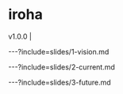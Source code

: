 # iroha
v1.0.0 |

---?include=slides/1-vision.md

---?include=slides/2-current.md

---?include=slides/3-future.md
